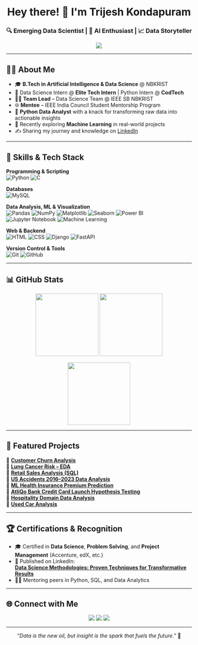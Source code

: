 <h1 align="center">Hey there! 👋 I'm Trijesh Kondapuram</h1>
<h3 align="center">🔍 Emerging Data Scientist | 🤖 AI Enthusiast | 📈 Data Storyteller</h3>

<p align="center"> 
  <img src="https://readme-typing-svg.demolab.com/? lines=Turning+Data+into+Decisions;Exploring+AI+and+Analytics;Mentoring+Future+Techies;Lifelong+Learner&font=Fira+Code&center=true&width=500&height=45&color=00bfff&vCenter=true&pause=1000&size=22" />
</p>

--- 
 
## 👨‍💼 About Me

- 🎓 **B.Tech in Artificial Intelligence & Data Science** @ NBKRIST  
- 💼 Data Science Intern @ **Elite Tech Intern** | Python Intern @ **CodTech**  
- 🧑‍🏫 **Team Lead** – Data Science Team @ IEEE SB NBKRIST  
- 🌐 **Mentee** – IEEE India Council Student Mentorship Program  
- 📝 **Python Data Analyst** with a knack for transforming raw data into actionable insights  
- 🤖 Recently exploring **Machine Learning** in real-world projects  
- ✍️ Sharing my journey and knowledge on [LinkedIn](https://www.linkedin.com/in/trijesh-kondapuram/)

---

## 🚀 Skills & Tech Stack

**Programming & Scripting**  
![Python](https://img.shields.io/badge/Python-3776AB?style=for-the-badge&logo=python&logoColor=white)
![C](https://img.shields.io/badge/C-00599C?style=for-the-badge&logo=c&logoColor=white)

**Databases**  
![MySQL](https://img.shields.io/badge/MySQL-4479A1?style=for-the-badge&logo=mysql&logoColor=white)

**Data Analysis, ML & Visualization**  
![Pandas](https://img.shields.io/badge/Pandas-150458?style=for-the-badge&logo=pandas&logoColor=white)
![NumPy](https://img.shields.io/badge/NumPy-013243?style=for-the-badge&logo=numpy&logoColor=white)
![Matplotlib](https://img.shields.io/badge/Matplotlib-000000?style=for-the-badge&logo=matplotlib&logoColor=white)
![Seaborn](https://img.shields.io/badge/Seaborn-3776AB?style=for-the-badge&logo=seaborn&logoColor=white)
![Power BI](https://img.shields.io/badge/PowerBI-F2C811?style=for-the-badge&logo=powerbi&logoColor=black)
![Jupyter Notebook](https://img.shields.io/badge/Jupyter-F37626?style=for-the-badge&logo=jupyter&logoColor=white)
![Machine Learning](https://img.shields.io/badge/Machine%20Learning-102230?style=for-the-badge&logo=scikit-learn&logoColor=orange)

**Web & Backend**  
![HTML](https://img.shields.io/badge/HTML-E34F26?style=for-the-badge&logo=html5&logoColor=white)
![CSS](https://img.shields.io/badge/CSS-1572B6?style=for-the-badge&logo=css3&logoColor=white)
![Django](https://img.shields.io/badge/Django-092E20?style=for-the-badge&logo=django&logoColor=white)
![FastAPI](https://img.shields.io/badge/FastAPI-009688?style=for-the-badge&logo=fastapi&logoColor=white)

**Version Control & Tools**  
![Git](https://img.shields.io/badge/Git-F05032?style=for-the-badge&logo=git&logoColor=white)
![GitHub](https://img.shields.io/badge/GitHub-333?style=for-the-badge&logo=github&logoColor=white)

---

## 📊 GitHub Stats

<p align="center">
  <img src="https://github-readme-stats.vercel.app/api?username=trijesh61&show_icons=true&theme=radical" height="170" />
  <img src="https://github-readme-streak-stats.herokuapp.com?user=trijesh61&theme=radical&date_format=M%20j%5B%2C%20Y%5D" height="170" />
</p>

<p align="center">
  <img src="https://github-readme-stats.vercel.app/api/top-langs/?username=trijesh61&layout=compact&theme=radical" height="170" />
</p>

---

## 📁 Featured Projects

🔹 [**Customer Churn Analysis**](https://github.com/trijesh61/customer-churn-analysis)  
🔹 [**Lung Cancer Risk – EDA**](https://github.com/trijesh61/lung-cancer-risk-analysis)  
🔹 [**Retail Sales Analysis (SQL)**](https://github.com/trijesh61/Retail-Sales-Analysis-SQL-Project)  
🔹 [**US Accidents 2016–2023 Data Analysis**](https://github.com/trijesh61/US-Accidents-2016-2023-Data-Analysis)  
🔹 [**ML Health Insurance Premium Prediction**](https://github.com/trijesh61/ML-Health-Insurance-Premium-Prediction)  
🔹 [**AtliQo Bank Credit Card Launch Hypothesis Testing**](https://github.com/trijesh61/AtliQo-Bank-Credit-Card-Launch-Hypothesis-Testing)  
🔹 [**Hospitality Domain Data Analysis**](https://github.com/trijesh61/Hospitality-Domain-Data-Analysis)  
🔹 [**Used Car Analysis**](https://github.com/trijesh61/Used-Car-Analysis)

---

## 🏆 Certifications & Recognition

- 🎓 Certified in **Data Science**, **Problem Solving**, and **Project Management** (Accenture, edX, etc.)  
- 📝 Published on LinkedIn:  
  [**Data Science Methodologies: Proven Techniques for Transformative Results**](https://www.linkedin.com/pulse/data-science-methodologies-proven-techniques-trijesh-kondapuram/)  
- 🧑‍💻 Mentoring peers in Python, SQL, and Data Analytics
  
---

## 🌐 Connect with Me

<p align="center">
  <a href="mailto:trijeshkondapuram1@gmail.com"><img src="https://img.shields.io/badge/Gmail-D14836?style=for-the-badge&logo=gmail&logoColor=white"></a>
  <a href="https://www.linkedin.com/in/trijesh-kondapuram/"><img src="https://img.shields.io/badge/LinkedIn-0A66C2?style=for-the-badge&logo=linkedin&logoColor=white"></a>
  <a href="https://github.com/trijesh61"><img src="https://img.shields.io/badge/GitHub-333?style=for-the-badge&logo=github&logoColor=white"></a>
</p>

----
<p align="center"><i>“Data is the new oil, but insight is the spark that fuels the future.”</i> 🚀</p>
